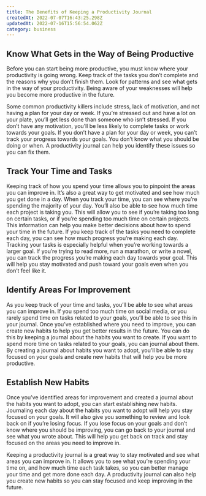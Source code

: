 ```yaml
---
title: The Benefits of Keeping a Productivity Journal
createdAt: 2022-07-07T16:43:25.298Z
updatedAt: 2022-07-16T15:56:54.062Z
category: business
---
```


## Know What Gets in the Way of Being Productive

Before you can start being more productive, you must know where your productivity is going wrong. Keep track of the tasks you don’t complete and the reasons why you don’t finish them. Look for patterns and see what gets in the way of your productivity. Being aware of your weaknesses will help you become more productive in the future.

Some common productivity killers include stress, lack of motivation, and not having a plan for your day or week. If you’re stressed out and have a lot on your plate, you’ll get less done than someone who isn’t stressed. If you don’t have any motivation, you’ll be less likely to complete tasks or work towards your goals. If you don’t have a plan for your day or week, you can’t track your progress towards your goals. You don’t know what you should be doing or when. A productivity journal can help you identify these issues so you can fix them.

## Track Your Time and Tasks

Keeping track of how you spend your time allows you to pinpoint the areas you can improve in. It’s also a great way to get motivated and see how much you get done in a day.
When you track your time, you can see where you’re spending the majority of your day. You’ll also be able to see how much time each project is taking you. This will allow you to see if you’re taking too long on certain tasks, or if you’re spending too much time on certain projects. This information can help you make better decisions about how to spend your time in the future.
If you keep track of the tasks you need to complete each day, you can see how much progress you’re making each day. Tracking your tasks is especially helpful when you’re working towards a larger goal. If you’re trying to read more, run a marathon, or write a novel, you can track the progress you’re making each day towards your goal. This will help you stay motivated and push toward your goals even when you don’t feel like it.

## Identify Areas For Improvement

As you keep track of your time and tasks, you’ll be able to see what areas you can improve in. If you spend too much time on social media, or you rarely spend time on tasks related to your goals, you’ll be able to see this in your journal.
Once you’ve established where you need to improve, you can create new habits to help you get better results in the future. You can do this by keeping a journal about the habits you want to create. If you want to spend more time on tasks related to your goals, you can journal about them. By creating a journal about habits you want to adopt, you’ll be able to stay focused on your goals and create new habits that will help you be more productive.

## Establish New Habits

Once you’ve identified areas for improvement and created a journal about the habits you want to adopt, you can start establishing new habits. Journaling each day about the habits you want to adopt will help you stay focused on your goals. It will also give you something to review and look back on if you’re losing focus. If you lose focus on your goals and don’t know where you should be improving, you can go back to your journal and see what you wrote about. This will help you get back on track and stay focused on the areas you need to improve in.

Keeping a productivity journal is a great way to stay motivated and see what areas you can improve in. It allows you to see what you’re spending your time on, and how much time each task takes, so you can better manage your time and get more done each day. A productivity journal can also help you create new habits so you can stay focused and keep improving in the future.
